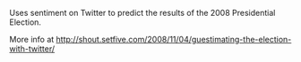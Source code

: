 Uses sentiment on Twitter to predict the results of the 2008 Presidential Election.

More info at http://shout.setfive.com/2008/11/04/guestimating-the-election-with-twitter/

